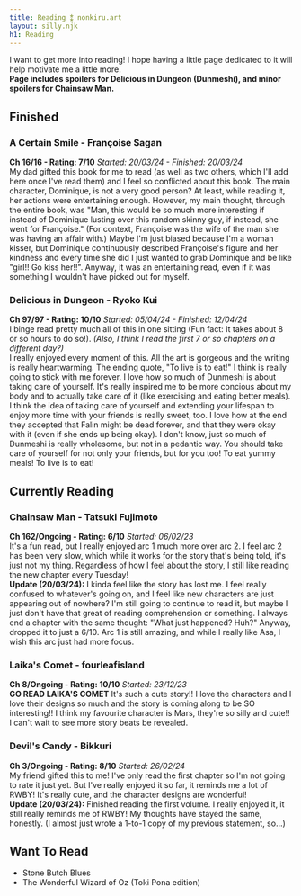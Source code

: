 ```yaml
---
title: Reading ⁑ nonkiru.art
layout: silly.njk
h1: Reading
---
```


I want to get more into reading! I hope having a little page dedicated to it will help motivate me a little more.
<br><b>Page includes spoilers for Delicious in Dungeon (Dunmeshi), and minor spoilers for Chainsaw Man.</b>

## Finished
### A Certain Smile - Françoise Sagan
**Ch 16/16 - Rating: 7/10** *Started: 20/03/24 - Finished: 20/03/24*
<br>My dad gifted this book for me to read (as well as two others, which I'll add here once I've read them) and I feel so conflicted about this book. The main character, Dominique, is not a very good person? At least, while reading it, her actions were entertaining enough. However, my main thought, through the entire book, was "Man, this would be so much more interesting if instead of Dominique lusting over this random skinny guy, if instead, she went for Françoise." (For context, Françoise was the wife of the man she was having an affair with.) Maybe I'm just biased because I'm a woman kisser, but Dominique continuously described Françoise's figure and her kindness and every time she did I just wanted to grab Dominique and be like "girl!! Go kiss her!!". Anyway, it was an entertaining read, even if it was something I wouldn't have picked out for myself.

### Delicious in Dungeon - Ryoko Kui
**Ch 97/97 - Rating: 10/10** *Started: 05/04/24 - Finished: 12/04/24*
<br>I binge read pretty much all of this in one sitting (Fun fact: It takes about 8 or so hours to do so!). *(Also, I think I read the first 7 or so chapters on a different day?)*
<br>I really enjoyed every moment of this. All the art is gorgeous and the writing is really heartwarming. The ending quote, "To live is to eat!" I think is really going to stick with me forever. I love how so much of Dunmeshi is about taking care of yourself. It's really inspired me to be more concious about my body and to actually take care of it (like exercising and eating better meals). I think the idea of taking care of yourself and extending your lifespan to enjoy more time with your friends is really sweet, too. I love how at the end they accepted that Falin might be dead forever, and that they were okay with it (even if she ends up being okay). I don't know, just so much of Dunmeshi is really wholesome, but not in a pedantic way. You should take care of yourself for not only your friends, but for you too! To eat yummy meals! To live is to eat!

## Currently Reading
### Chainsaw Man - Tatsuki Fujimoto
**Ch 162/Ongoing - Rating: 6/10** *Started: 06/02/23*
<br>It's a fun read, but I really enjoyed arc 1 much more over arc 2. I feel arc 2 has been very slow, which while it works for the story that's being told, it's just not my thing. Regardless of how I feel about the story, I still like reading the new chapter every Tuesday!
<br><b>Update (20/03/24):</b> I kinda feel like the story has lost me. I feel really confused to whatever's going on, and I feel like new characters are just appearing out of nowhere? I'm still going to continue to read it, but maybe I just don't have that great of reading comprehension or something. I always end a chapter with the same thought: "What just happened? Huh?" Anyway, dropped it to just a 6/10. Arc 1 is still amazing, and while I really like Asa, I wish this arc just had more focus.

### Laika's Comet - fourleafisland
**Ch 8/Ongoing - Rating: 10/10** *Started: 23/12/23*
<br>**GO READ LAIKA'S COMET** It's such a cute story!! I love the characters and I love their designs so much and the story is coming along to be SO interesting!! I think my favourite character is Mars, they're so silly and cute!! I can't wait to see more story beats be revealed.

### Devil's Candy - Bikkuri
**Ch 3/Ongoing - Rating: 8/10** *Started: 26/02/24*
<br>My friend gifted this to me! I've only read the first chapter so I'm not going to rate it just yet. But I've really enjoyed it so far, it reminds me a lot of RWBY! It's really cute, and the character designs are wonderful!
<br><b>Update (20/03/24):</b> Finished reading the first volume. I really enjoyed it, it still really reminds me of RWBY! My thoughts have stayed the same, honestly. (I almost just wrote a 1-to-1 copy of my previous statement, so...)

## Want To Read

- Stone Butch Blues
- The Wonderful Wizard of Oz (Toki Pona edition)